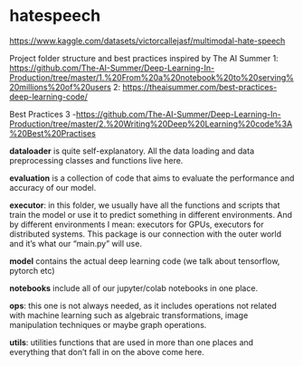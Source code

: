 # hatespeech

https://www.kaggle.com/datasets/victorcallejasf/multimodal-hate-speech

Project folder structure and best practices inspired by The AI Summer 
1: https://github.com/The-AI-Summer/Deep-Learning-In-Production/tree/master/1.%20From%20a%20notebook%20to%20serving%20millions%20of%20users
2: https://theaisummer.com/best-practices-deep-learning-code/

Best Practices
3 -https://github.com/The-AI-Summer/Deep-Learning-In-Production/tree/master/2.%20Writing%20Deep%20Learning%20code%3A%20Best%20Practises

**dataloader** is quite self-explanatory. All the data loading and data preprocessing classes and functions live here.

**evaluation** is a collection of code that aims to evaluate the performance and accuracy of our model.

**executor**: in this folder, we usually have all the functions and scripts that train the model or use it to predict something in different environments. And by different environments I mean: executors for GPUs, executors for distributed systems. This package is our connection with the outer world and it’s what our “main.py” will use.

**model** contains the actual deep learning code (we talk about tensorflow, pytorch etc)

**notebooks** include all of our jupyter/colab notebooks in one place.

**ops**: this one is not always needed, as it includes operations not related with machine learning such as algebraic transformations, image manipulation techniques or maybe graph operations.

**utils**: utilities functions that are used in more than one places and everything that don’t fall in on the above come here.